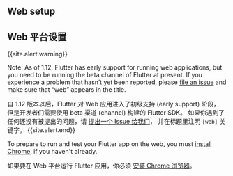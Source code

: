 ## Web setup

## Web 平台设置

{{site.alert.warning}}

Note: As of 1.12, Flutter has early support for running web applications, but you need to be running the beta channel of
Flutter at present. If you experience a problem that hasn’t yet been reported, please [file an issue][] and make sure that
“web” appears in the title.

自 1.12 版本以后，Flutter 对 Web 应用进入了初级支持 (early support) 阶段，
但是开发者们需要使用 beta 渠道 (channel) 构建的 Flutter SDK。
如果你遇到了任何还没有被提出的问题，请 [提出一个 Issue 给我们][file an issue]，
并在标题里注明 `[web]` 关键字。
{{site.alert.end}}

To prepare to run and test your Flutter app on the web,
you must [install Chrome][], if you haven't already.

如果要在 Web 平台运行 Flutter 应用，你必须 [安装 Chrome 浏览器][]。

[install Chrome]: https://www.google.com/chrome/
[安装 Chrome 浏览器]: https://www.google.cn/chrome/
[file an issue]: {{site.github}}/flutter/flutter/issues/new
